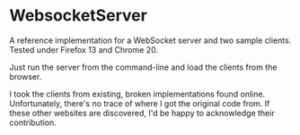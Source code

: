 WebsocketServer
===============

A reference implementation for a WebSocket server and two sample clients. Tested under Firefox 13 and Chrome 20.

Just run the server from the command-line and load the clients from the browser.

I took the clients from existing, broken implementations found online. Unfortunately, there's no trace of where I got the original code from. If these other websites are discovered, I'd be happy to acknowledge their contribution.

